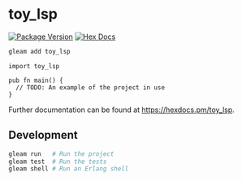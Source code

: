 # toy_lsp

[![Package Version](https://img.shields.io/hexpm/v/toy_lsp)](https://hex.pm/packages/toy_lsp)
[![Hex Docs](https://img.shields.io/badge/hex-docs-ffaff3)](https://hexdocs.pm/toy_lsp/)

```sh
gleam add toy_lsp
```
```gleam
import toy_lsp

pub fn main() {
  // TODO: An example of the project in use
}
```

Further documentation can be found at <https://hexdocs.pm/toy_lsp>.

## Development

```sh
gleam run   # Run the project
gleam test  # Run the tests
gleam shell # Run an Erlang shell
```
